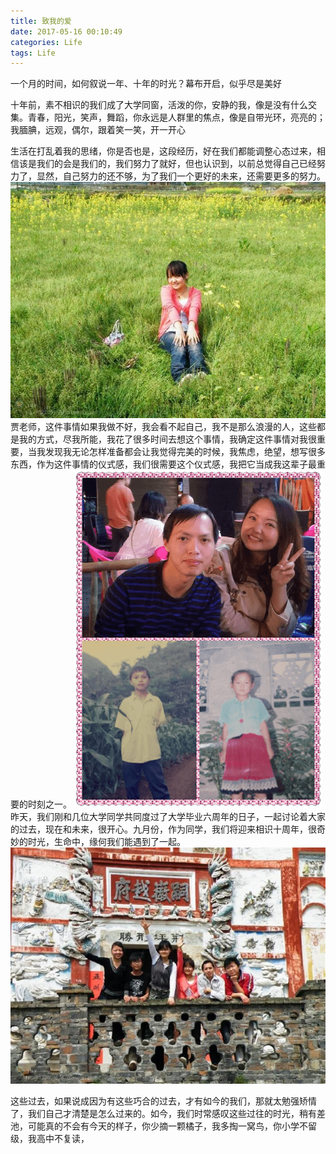 ```yaml
---
title: 致我的爱
date: 2017-05-16 00:10:49
categories: Life
tags: Life
---
```

一个月的时间，如何叙说一年、十年的时光？幕布开启，似乎尽是美好

十年前，素不相识的我们成了大学同窗，活泼的你，安静的我，像是没有什么交集。青春，阳光，笑声，舞蹈，你永远是人群里的焦点，像是自带光环，亮亮的；我腼腆，远观，偶尔，跟着笑一笑，开一开心

生活在打乱着我的思绪，你是否也是，这段经历，好在我们都能调整心态过来，相信该是我们的会是我们的，我们努力了就好，但也认识到，以前总觉得自己已经努力了，显然，自己努力的还不够，为了我们一个更好的未来，还需要更多的努力。
![过去的我们1](tomylove/1.jpg "hahaha")
贾老师，这件事情如果我做不好，我会看不起自己，我不是那么浪漫的人，这些都是我的方式，尽我所能，我花了很多时间去想这个事情，我确定这件事情对我很重要，当我发现我无论怎样准备都会让我觉得完美的时候，我焦虑，绝望，想写很多东西，作为这件事情的仪式感，我们很需要这个仪式感，我把它当成我这辈子最重要的时刻之一。
![过去的我们2](tomylove/2.png "2")
昨天，我们刚和几位大学同学共同度过了大学毕业六周年的日子，一起讨论着大家的过去，现在和未来，很开心。九月份，作为同学，我们将迎来相识十周年，很奇妙的时光，生命中，缘何我们能遇到了一起。
![过去的过去](tomylove/3.jpg "3")

这些过去，如果说成因为有这些巧合的过去，才有如今的我们，那就太勉强矫情了，我们自己才清楚是怎么过来的。如今，我们时常感叹这些过往的时光，稍有差池，可能真的不会有今天的样子，你少摘一颗橘子，我多掏一窝鸟，你小学不留级，我高中不复读，
